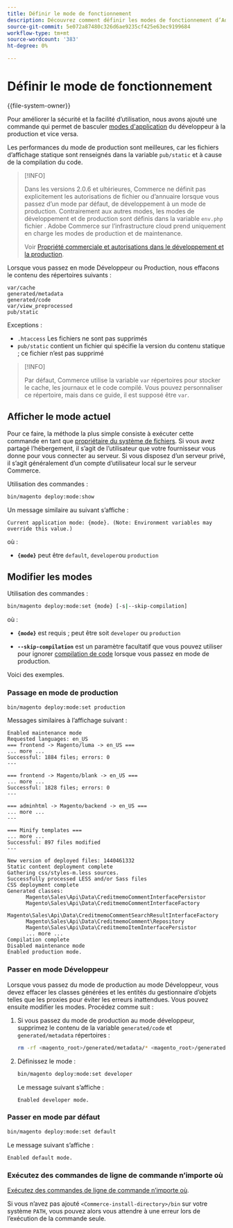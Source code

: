 ```yaml
---
title: Définir le mode de fonctionnement
description: Découvrez comment définir les modes de fonctionnement d’Adobe Commerce.
source-git-commit: 5e072a87480c326d6ae9235cf425e63ec9199684
workflow-type: tm+mt
source-wordcount: '383'
ht-degree: 0%

---
```



# Définir le mode de fonctionnement

{{file-system-owner}}

Pour améliorer la sécurité et la facilité d’utilisation, nous avons ajouté une commande qui permet de basculer [modes d&#39;application](../bootstrap/application-modes.md) du développeur à la production et vice versa.

Les performances du mode de production sont meilleures, car les fichiers d’affichage statique sont renseignés dans la variable `pub/static` et à cause de la compilation du code.

>[!INFO]
>
>Dans les versions 2.0.6 et ultérieures, Commerce ne définit pas explicitement les autorisations de fichier ou d’annuaire lorsque vous passez d’un mode par défaut, de développement à un mode de production. Contrairement aux autres modes, les modes de développement et de production sont définis dans la variable `env.php` fichier . Adobe Commerce sur l’infrastructure cloud prend uniquement en charge les modes de production et de maintenance.
>
>Voir [Propriété commerciale et autorisations dans le développement et la production](../deployment/file-system-permissions.md).

Lorsque vous passez en mode Développeur ou Production, nous effacons le contenu des répertoires suivants :

```terminal
var/cache
generated/metadata
generated/code
var/view_preprocessed
pub/static
```

Exceptions :

- `.htaccess` Les fichiers ne sont pas supprimés
- `pub/static` contient un fichier qui spécifie la version du contenu statique ; ce fichier n’est pas supprimé

>[!INFO]
>
>Par défaut, Commerce utilise la variable `var` répertoires pour stocker le cache, les journaux et le code compilé. Vous pouvez personnaliser ce répertoire, mais dans ce guide, il est supposé être `var`.

## Afficher le mode actuel

Pour ce faire, la méthode la plus simple consiste à exécuter cette commande en tant que [propriétaire du système de fichiers](../../installation/prerequisites/file-system/overview.md). Si vous avez partagé l’hébergement, il s’agit de l’utilisateur que votre fournisseur vous donne pour vous connecter au serveur. Si vous disposez d’un serveur privé, il s’agit généralement d’un compte d’utilisateur local sur le serveur Commerce.

Utilisation des commandes :

```bash
bin/magento deploy:mode:show
```

Un message similaire au suivant s’affiche :

```terminal
Current application mode: {mode}. (Note: Environment variables may override this value.)
```

où :

- **`{mode}`** peut être `default`, `developer`ou `production`

## Modifier les modes

Utilisation des commandes :

```bash
bin/magento deploy:mode:set {mode} [-s|--skip-compilation]
```

où :

- **`{mode}`** est requis ; peut être soit `developer` ou `production`

- **`--skip-compilation`** est un paramètre facultatif que vous pouvez utiliser pour ignorer [compilation de code](../cli/code-compiler.md) lorsque vous passez en mode de production.

Voici des exemples.

### Passage en mode de production

```bash
bin/magento deploy:mode:set production
```

Messages similaires à l’affichage suivant :

```terminal
Enabled maintenance mode
Requested languages: en_US
=== frontend -> Magento/luma -> en_US ===
... more ...
Successful: 1884 files; errors: 0
---

=== frontend -> Magento/blank -> en_US ===
... more ...
Successful: 1828 files; errors: 0
---

=== adminhtml -> Magento/backend -> en_US ===
... more ...
---

=== Minify templates ===
... more ...
Successful: 897 files modified
---

New version of deployed files: 1440461332
Static content deployment complete
Gathering css/styles-m.less sources.
Successfully processed LESS and/or Sass files
CSS deployment complete
Generated classes:
      Magento\Sales\Api\Data\CreditmemoCommentInterfacePersistor
      Magento\Sales\Api\Data\CreditmemoCommentInterfaceFactory
      Magento\Sales\Api\Data\CreditmemoCommentSearchResultInterfaceFactory
      Magento\Sales\Api\Data\CreditmemoComment\Repository
      Magento\Sales\Api\Data\CreditmemoItemInterfacePersistor
      ... more ...
Compilation complete
Disabled maintenance mode
Enabled production mode.
```

### Passer en mode Développeur

Lorsque vous passez du mode de production au mode Développeur, vous devez effacer les classes générées et les entités du gestionnaire d’objets telles que les proxies pour éviter les erreurs inattendues. Vous pouvez ensuite modifier les modes. Procédez comme suit :

1. Si vous passez du mode de production au mode développeur, supprimez le contenu de la variable `generated/code` et `generated/metadata` répertoires :

   ```bash
   rm -rf <magento_root>/generated/metadata/* <magento_root>/generated/code/*
   ```

1. Définissez le mode :

   ```bash
   bin/magento deploy:mode:set developer
   ```

   Le message suivant s’affiche :

   ```terminal
   Enabled developer mode.
   ```

### Passer en mode par défaut

```bash
bin/magento deploy:mode:set default
```

Le message suivant s’affiche :

```terminal
Enabled default mode.
```

### Exécutez des commandes de ligne de commande n’importe où

[Exécutez des commandes de ligne de commande n’importe où](../cli/config-cli.md#config-install-cli-first).

Si vous n’avez pas ajouté `<Commerce-install-directory>/bin` sur votre système `PATH`, vous pouvez alors vous attendre à une erreur lors de l’exécution de la commande seule.
